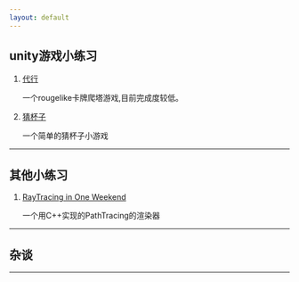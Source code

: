 ```yaml
---
layout: default
---
```


## **unity游戏小练习**

1. [代行](https://github.com/Goatherd0072/daixing)

    一个rougelike卡牌爬塔游戏,目前完成度较低。

2. [猜杯子](https://github.com/Goatherd0072/Unity-miniGame-Guess-the-Cups)

    一个简单的猜杯子小游戏

***

## **其他小练习**

1. [RayTracing in One Weekend](https://github.com/Goatherd0072/RaytracingPractise)

    一个用C++实现的PathTracing的渲染器

***

## **杂谈**

***
